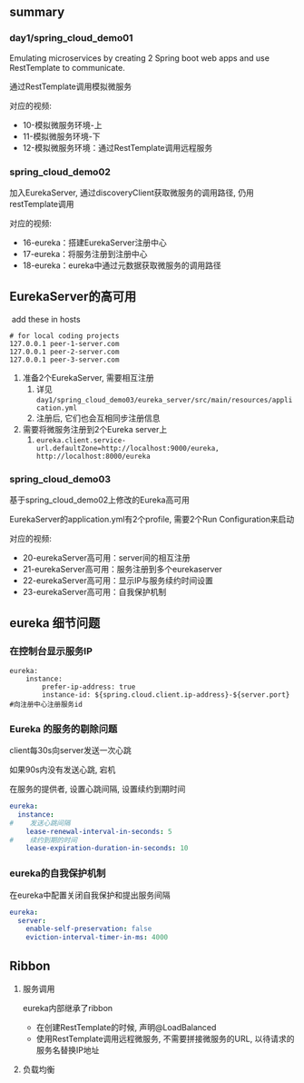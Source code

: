 ## summary

### day1/spring_cloud_demo01

Emulating microservices by creating 2 Spring boot web apps and use RestTemplate to communicate.

通过RestTemplate调用模拟微服务

对应的视频: 

- 10-模拟微服务环境-上
- 11-模拟微服务环境-下
- 12-模拟微服务环境：通过RestTemplate调用远程服务

### spring_cloud_demo02

加入EurekaServer, 通过discoveryClient获取微服务的调用路径, 仍用restTemplate调用

对应的视频: 

- 16-eureka：搭建EurekaServer注册中心
- 17-eureka：将服务注册到注册中心
- 18-eureka：eureka中通过元数据获取微服务的调用路径

## EurekaServer的高可用

​	add these in hosts

```
# for local coding projects
127.0.0.1 peer-1-server.com
127.0.0.1 peer-2-server.com
127.0.0.1 peer-3-server.com
```



1. 准备2个EurekaServer, 需要相互注册
   1. 详见`day1/spring_cloud_demo03/eureka_server/src/main/resources/application.yml`
   2. 注册后, 它们也会互相同步注册信息
2. 需要将微服务注册到2个Eureka server上
   1. `eureka.client.service-url.defaultZone=http://localhost:9000/eureka, http://localhost:8000/eureka`

### spring_cloud_demo03

基于spring_cloud_demo02上修改的Eureka高可用 

EurekaServer的application.yml有2个profile, 需要2个Run Configuration来启动

对应的视频:

- 20-eurekaServer高可用：server间的相互注册
- 21-eurekaServer高可用：服务注册到多个eurekaserver
- 22-eurekaServer高可用：显示IP与服务续约时间设置
- 23-eurekaServer高可用：自我保护机制

## eureka 细节问题

### 在控制台显示服务IP

```
eureka:
	instance:
		prefer-ip-address: true
		instance-id: ${spring.cloud.client.ip-address}-${server.port} #向注册中心注册服务id
```

### Eureka 的服务的剔除问题

client每30s向server发送一次心跳

如果90s内没有发送心跳, 宕机

在服务的提供者, 设置心跳间隔, 设置续约到期时间

```yaml
eureka:
  instance:
#    发送心跳间隔
    lease-renewal-interval-in-seconds: 5
#    续约到期的时间
    lease-expiration-duration-in-seconds: 10
```



### eureka的自我保护机制

在eureka中配置关闭自我保护和提出服务间隔

```yaml
eureka:
  server:
    enable-self-preservation: false
    eviction-interval-timer-in-ms: 4000
```

## Ribbon

1. 服务调用

   eureka内部继承了ribbon

   - 在创建RestTemplate的时候, 声明@LoadBalanced
   - 使用RestTemplate调用远程微服务, 不需要拼接微服务的URL, 以待请求的服务名替换IP地址

2. 负载均衡